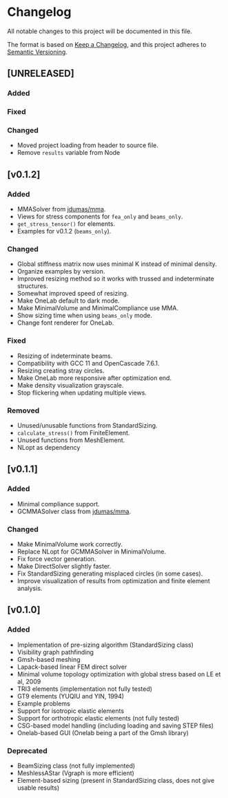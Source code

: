 # Changelog
All notable changes to this project will be documented in this file.

The format is based on [Keep a Changelog](https://keepachangelog.com/en/1.0.0/),
and this project adheres to [Semantic Versioning](https://semver.org/spec/v2.0.0.html).

## [UNRELEASED]
### Added

### Fixed

### Changed
- Moved project loading from header to source file.
- Remove `results` variable from Node

## [v0.1.2]
### Added
- MMASolver from [jdumas/mma](https://github.com/jdumas/mma).
- Views for stress components for `fea_only` and `beams_only`.
- `get_stress_tensor()` for elements.
- Examples for v0.1.2 (`beams_only`).

### Changed
- Global stiffness matrix now uses minimal K instead of minimal density.
- Organize examples by version.
- Improved resizing method so it works with trussed and indeterminate structures.
- Somewhat improved speed of resizing.
- Make OneLab default to dark mode.
- Make MinimalVolume and MinimalCompliance use MMA.
- Show sizing time when using `beams_only` mode.
- Change font renderer for OneLab.

### Fixed
- Resizing of indeterminate beams.
- Compatibility with GCC 11 and OpenCascade 7.6.1.
- Resizing creating stray circles.
- Make OneLab more responsive after optimization end.
- Make density visualization grayscale.
- Stop flickering when updating multiple views.

### Removed
- Unused/unusable functions from StandardSizing.
- `calculate_stress()` from FiniteElement.
- Unused functions from MeshElement.
- NLopt as dependency

## [v0.1.1]
### Added
- Minimal compliance support.
- GCMMASolver class from [jdumas/mma](https://github.com/jdumas/mma).

### Changed
- Make MinimalVolume work correctly.
- Replace NLopt for GCMMASolver in MinimalVolume.
- Fix force vector generation.
- Make DirectSolver slightly faster.
- Fix StandardSizing generating misplaced circles (in some cases).
- Improve visualization of results from optimization and finite element analysis.

## [v0.1.0]
### Added
- Implementation of pre-sizing algorithm (StandardSizing class)
- Visibility graph pathfinding
- Gmsh-based meshing
- Lapack-based linear FEM direct solver
- Minimal volume topology optimization with global stress based on
LE et al, 2009
- TRI3 elements (implementation not fully tested)
- GT9 elements (YUQIU and YIN, 1994)
- Example problems
- Support for isotropic elastic elements
- Support for orthotropic elastic elements (not fully tested)
- CSG-based model handling (including loading and saving STEP files)
- Onelab-based GUI (Onelab being a part of the Gmsh library)

### Deprecated
- BeamSizing class (not fully implemented)
- MeshlessAStar (Vgraph is more efficient)
- Element-based sizing (present in StandardSizing class, does not give usable
results)
